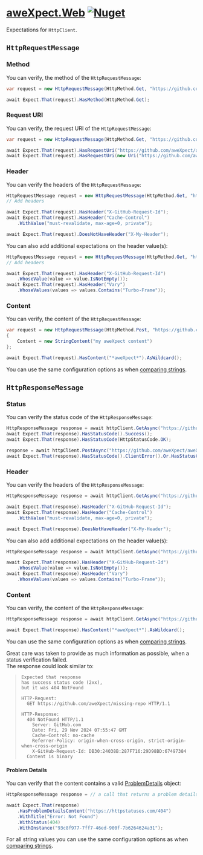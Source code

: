 # [aweXpect.Web](https://github.com/aweXpect/aweXpect.Web) [![Nuget](https://img.shields.io/nuget/v/aweXpect.Web)](https://www.nuget.org/packages/aweXpect.Web)

Expectations for `HttpClient`.

## `HttpRequestMessage`

### Method

You can verify, the method of the `HttpRequestMessage`:

```csharp
var request = new HttpRequestMessage(HttpMethod.Get, "https://github.com/aweXpect/aweXpect.Web");

await Expect.That(request).HasMethod(HttpMethod.Get);
```

### Request URI

You can verify, the request URI of the `HttpRequestMessage`:

```csharp
var request = new HttpRequestMessage(HttpMethod.Get, "https://github.com/aweXpect/aweXpect.Web");

await Expect.That(request).HasRequestUri("https://github.com/aweXpect/aweXpect.Web");
await Expect.That(request).HasRequestUri(new Uri("https://github.com/aweXpect/aweXpect.Web"));
```

### Header

You can verify the headers of the `HttpRequestMessage`:

```csharp
HttpRequestMessage request = new HttpRequestMessage(HttpMethod.Get, "https://github.com/aweXpect/aweXpect.Web");
// Add headers

await Expect.That(request).HasHeader("X-GitHub-Request-Id");
await Expect.That(request).HasHeader("Cache-Control")
    .WithValue("must-revalidate, max-age=0, private");

await Expect.That(request).DoesNotHaveHeader("X-My-Header");
```

You can also add additional expectations on the header value(s):

```csharp
HttpRequestMessage request = new HttpRequestMessage(HttpMethod.Get, "https://github.com/aweXpect/aweXpect.Web");
// Add headers

await Expect.That(request).HasHeader("X-GitHub-Request-Id")
    .WhoseValue(value => value.IsNotEmpty());
await Expect.That(request).HasHeader("Vary")
    .WhoseValues(values => values.Contains("Turbo-Frame"));
```

### Content

You can verify, the content of the `HttpRequestMessage`:

```csharp
var request = new HttpRequestMessage(HttpMethod.Post, "https://github.com/aweXpect/aweXpect.Web")
{
	Content = new StringContent("my aweXpect content")
};

await Expect.That(request).HasContent("*aweXpect*").AsWildcard();
```

You can use the same configuration options as
when [comparing strings](https://awexpect.com/docs/expectations/string#equality).

## `HttpResponseMessage`

### Status

You can verify the status code of the `HttpResponseMessage`:

```csharp
HttpResponseMessage response = await httpClient.GetAsync("https://github.com/aweXpect/aweXpect.Web");
await Expect.That(response).HasStatusCode().Success();
await Expect.That(response).HasStatusCode(HttpStatusCode.OK);

response = await httpClient.PostAsync("https://github.com/aweXpect/aweXpect.Web", new StringContent(""));
await Expect.That(response).HasStatusCode().ClientError().Or.HasStatusCode().ServerError().Or.HasStatusCode().Redirection();
```

### Header

You can verify the headers of the `HttpResponseMessage`:

```csharp
HttpResponseMessage response = await httpClient.GetAsync("https://github.com/aweXpect/aweXpect.Web");

await Expect.That(response).HasHeader("X-GitHub-Request-Id");
await Expect.That(response).HasHeader("Cache-Control")
    .WithValue("must-revalidate, max-age=0, private");

await Expect.That(response).DoesNotHaveHeader("X-My-Header");
```

You can also add additional expectations on the header value(s):

```csharp
HttpResponseMessage response = await httpClient.GetAsync("https://github.com/aweXpect/aweXpect.Web");

await Expect.That(response).HasHeader("X-GitHub-Request-Id")
    .WhoseValue(value => value.IsNotEmpty());
await Expect.That(response).HasHeader("Vary")
    .WhoseValues(values => values.Contains("Turbo-Frame"));
```

### Content

You can verify, the content of the `HttpResponseMessage`:

```csharp
HttpResponseMessage response = await httpClient.GetAsync("https://github.com/aweXpect/aweXpect");

await Expect.That(response).HasContent("*aweXpect*").AsWildcard();
```

You can use the same configuration options as
when [comparing strings](https://awexpect.com/docs/expectations/string#equality).

Great care was taken to provide as much information as possible, when a status verification failed.  
The response could look similar to:
> ```
> Expected that response
> has success status code (2xx),
> but it was 404 NotFound
> 
> HTTP-Request:
>   GET https://github.com/aweXpect/missing-repo HTTP/1.1
> 
> HTTP-Response:
>   404 NotFound HTTP/1.1
>     Server: GitHub.com
>     Date: Fri, 29 Nov 2024 07:55:47 GMT
>     Cache-Control: no-cache
>     Referrer-Policy: origin-when-cross-origin, strict-origin-when-cross-origin
>     X-GitHub-Request-Id: DB30:24038B:287F716:29D98BD:67497384
>   Content is binary
> ```

#### Problem Details

You can verify that the content contains a
valid [ProblemDetails](https://learn.microsoft.com/en-us/dotnet/api/microsoft.aspnetcore.mvc.problemdetails) object:

```csharp
HttpResponseMessage response = // a call that returns a problem details object

await Expect.That(response)
    .HasProblemDetailsContent("https://httpstatuses.com/404")
    .WithTitle("Error: Not Found")
    .WithStatus(404)
    .WithInstance("93c8f977-7ff7-46ed-900f-7b6264624a31");
```

For all string values you can use the same configuration options as
when [comparing strings](https://awexpect.com/docs/expectations/string#equality). 
